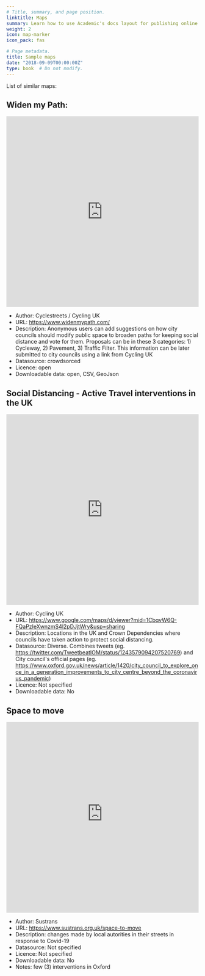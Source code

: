 ```yaml
---
# Title, summary, and page position.
linktitle: Maps
summary: Learn how to use Academic's docs layout for publishing online courses, software documentation, and tutorials.
weight: 2
icon: map-marker
icon_pack: fas

# Page metadata.
title: Sample maps
date: "2018-09-09T00:00:00Z"
type: book  # Do not modify.
---
```


List of similar maps:

## Widen my Path:

<div class="featured-image-wrapper"> 
<div style="position: relative">
<embed src="https://www.widenmypath.com/" style="width:100%;height:500px">
</div></div>


* Author: Cyclestreets / Cycling UK
* URL: https://www.widenmypath.com/
* Description: Anonymous users can add suggestions on how city councils should modify public space to broaden paths for keeping social distance and vote for them. Proposals can be in these 3 categories: 1) Cycleway, 2) Pavement, 3) Traffic Filter. This information can be later submitted to city councils using a link from Cycling UK
* Datasource: crowdsorced
* Licence: open
* Downloadable data: open, CSV, GeoJson

## Social Distancing - Active Travel interventions in the UK

<div class="featured-image-wrapper"> 
<div style="position: relative">
<embed src="https://www.google.com/maps/d/embed?mid=1CbqvW6Q-FQaPzIeXwnzmS4l2pDJjtWry" style="width:100%;height:500px">
</div></div>


* Author: Cycling UK
* URL: https://www.google.com/maps/d/viewer?mid=1CbqvW6Q-FQaPzIeXwnzmS4l2pDJjtWry&usp=sharing 
* Description: Locations in the UK and Crown Dependencies where councils have taken action to protect social distancing.
* Datasource: Diverse. Combines tweets (eg. https://twitter.com/TweetbeatIOM/status/1243579094207520769) and City council's official pages (eg. https://www.oxford.gov.uk/news/article/1420/city_council_to_explore_once_in_a_generation_improvements_to_city_centre_beyond_the_coronavirus_pandemic) 
* Licence: Not specified
* Downloadable data: No

## Space to move

<div class="featured-image-wrapper"> 
<div style="position: relative">
<embed src="https://sustrans-uk.maps.arcgis.com/apps/Styler/index.html?appid=97f27220279d48c3a4bc44e5aecdde3d" style="width:100%;height:500px">
</div></div>


* Author: Sustrans
* URL: https://www.sustrans.org.uk/space-to-move 
* Description: changes made by local autorities in their streets in response to Covid-19
* Datasource: Not specified
* Licence: Not specified
* Downloadable data: No
* Notes: few (3) interventions in Oxford


